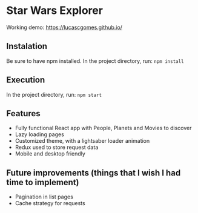 # Star Wars Explorer

Working demo: https://lucascgomes.github.io/

## Instalation

Be sure to have npm installed.
In the project directory, run: `npm install`

## Execution

In the project directory, run: `npm start`

## Features

- Fully functional React app with People, Planets and Movies to discover
- Lazy loading pages
- Customized theme, with a lightsaber loader animation
- Redux used to store request data
- Mobile and desktop friendly

## Future improvements (things that I wish I had time to implement)

- Pagination in list pages
- Cache strategy for requests
